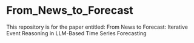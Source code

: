# From_News_to_Forecast
This repository is for the paper entitled: From News to Forecast: Iterative Event Reasoning in LLM-Based Time Series Forecasting
